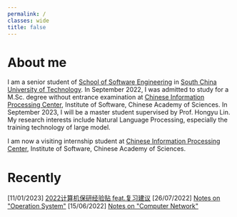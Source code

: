 ```yaml
---
permalink: /
classes: wide
title: false
---
```


# About me
I am a senior student of [School of Software Engineering](http://www2.scut.edu.cn/sse/main.htm) in [South China University of Technology](https://www.scut.edu.cn/). 
In September 2022, I was admitted to study for a M.Sc. degree without entrance examination at [Chinese Information Processing Center](http://www.icip.org.cn/), Institute of Software, Chinese Academy of Sciences. 
In September 2023, I will be a master student supervised by Prof. Hongyu Lin. 
My research interests include Natural Language Processing, especially the training technology of large model.

I am now a visiting internship student at [Chinese Information Processing Center](http://www.icip.org.cn/), Institute of Software, Chinese Academy of Sciences.

# Recently
[11/01/2023] [2022计算机保研经验贴 feat.复习建议](https://zhuanlan.zhihu.com/p/598279097)
[26/07/2022] [Notes on "Operation System"](https://jasonccvx.github.io/note/operation_system/)
[15/06/2022] [Notes on "Computer Network"](https://jasonccvx.github.io/note/computer_network/)